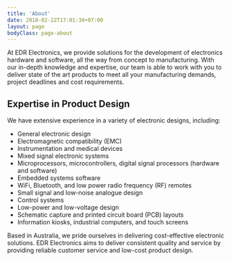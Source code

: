 ```yaml
---
title: 'About'
date: 2018-02-22T17:01:34+07:00
layout: page
bodyClass: page-about
---
```


At EDR Electronics, we provide solutions for the development of electronics hardware and software, 
all the way from concept to manufacturing. With our  in-depth knowledge and expertise, 
our team is able to work with you to deliver state of the art products 
to meet all your manufacturing demands, project deadlines and cost requirements.

## Expertise in Product Design

We have extensive experience in a variety of electronic designs, including:

- General electronic design
- Electromagnetic compatibility (EMC)
- Instrumentation and medical devices
- Mixed signal electronic systems
- Microprocessors, microcontrollers, digital signal processors (hardware and software) 
- Embedded systems software
- WiFi, Bluetooth, and low power radio frequency (RF) remotes
- Small signal and low-noise analogue design
- Control systems
- Low-power and low-voltage design 
- Schematic capture and printed circuit board (PCB) layouts
- Information kiosks, industrial computers, and touch screens

Based in Australia, we pride ourselves in delivering cost-effective electronic solutions.
EDR Electronics aims to deliver consistent quality and service by providing reliable customer service
and low-cost product design.

